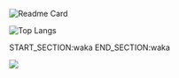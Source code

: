 ![Readme Card](https://github-readme-stats.vercel.app/api?username=Z0silver&theme=buefy&show_icons=true)

![Top Langs](https://github-readme-stats.vercel.app/api/top-langs/?username=z0silver&layout=compact)

START_SECTION:waka
END_SECTION:waka

<a href="https://velog.io/@utael706" target="_blank">
  <img src="https://user-images.githubusercontent.com/67950316/194055044-da4bf240-adfb-43cf-8b28-2fd5ce667d1e.jpg">

